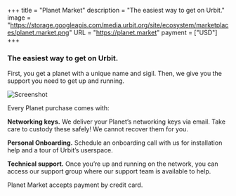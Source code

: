 +++
title = "Planet Market"
description = "The easiest way to get on Urbit."
image = "https://storage.googleapis.com/media.urbit.org/site/ecosystem/marketplaces/planet.market.png"
URL = "https://planet.market"
payment = ["USD"]
+++

### The easiest way to get on Urbit.

First, you get a planet with a unique name and sigil. Then, we give you the support you need to get up and running.

![Screenshot](https://storage.googleapis.com/media.urbit.org/site/ecosystem/marketplaces/planetmarket-screenshot.jpg)

Every Planet purchase comes with:

**Networking keys.** 
We deliver your Planet’s networking keys via email. Take care to custody these safely! We cannot recover them for you.

**Personal Onboarding.** 
Schedule an onboarding call with us for installation help and a tour of Urbit’s userspace.

**Technical support.**
Once you’re up and running on the network, you can access our support group where our support team is available to help.

Planet Market accepts payment by credit card.